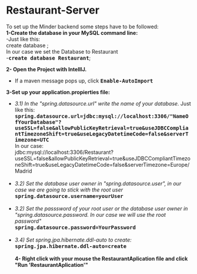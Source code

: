 # Restaurant-Server
To set up the Minder backend some steps have to be followed:<br>
**1-Create the database in your MySQL command line:**<br>
    -Just like this:<br>
    create database <nameOfYouRDatabase>;<br>
    In our case we set the Database to Restaurant<br>
      -<kbd/>**create database Restaurant**</kbd>;
    
**2- Open the Project with IntellIJ.**
- If a maven message pops up, click <kbd/>**Enable-AutoImport**</kbd>
    
**3-Set up your application.propierties file:**
  - *3.1) In the "spring.datasource.url" write the name of your database.* 
      Just like this:
      <kbd/>**spring.datasource.url=jdbc:mysql://localhost:3306/\"NameOfYourDatabase\"?useSSL=false&allowPublicKeyRetrieval=true&useJDBCCompliantTimezoneShift=true&useLegacyDatetimeCode=false&serverTimezone=UTC**</kbd><br>
      In our case:<br>
jdbc:mysql://localhost:3306/Restaurant?useSSL=false&allowPublicKeyRetrieval=true&useJDBCCompliantTimezoneShift=true&useLegacyDatetimeCode=false&serverTimezone=Europe/Madrid<br><br>
  - *3.2) Set the database user owner in "spring.datasource.user", in our case we are going to stick with the root user*<br>
          <kbd/>**spring.datasource.username=yourUser**</kbd><br><br>
  - *3.2) Set the passsword of your root user or the database user owner in "spring.datasource.password. In our case we will use the root password"*<br>
         <kbd/>**spring.datasource.password=YourPassword**</kbd><br><br>
  - *3.4) Set spring.jpa.hibernate.ddl-auto to create:*<br>
         <kbd/>**spring.jpa.hibernate.ddl-auto=create**</kbd><br><br>
**4- Right click with your mouse the RestaurantAplication file and click "Run 'RestaurantAplication'"**      
